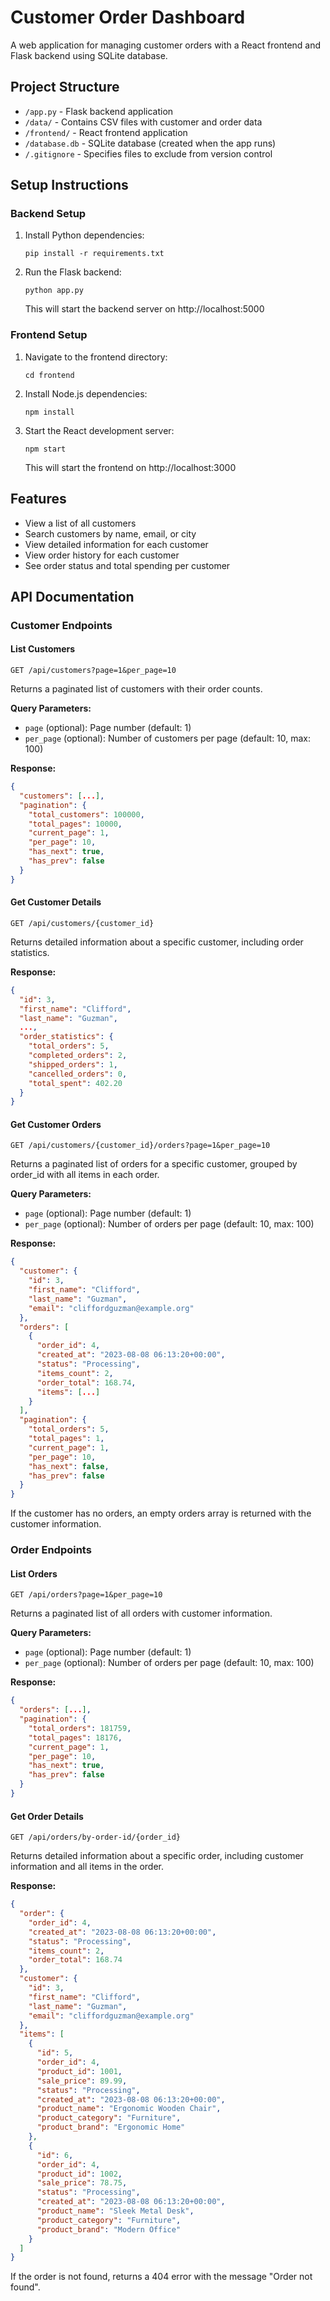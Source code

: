# Customer Order Dashboard

A web application for managing customer orders with a React frontend and Flask backend using SQLite database.

## Project Structure

- `/app.py` - Flask backend application
- `/data/` - Contains CSV files with customer and order data
- `/frontend/` - React frontend application
- `/database.db` - SQLite database (created when the app runs)
- `/.gitignore` - Specifies files to exclude from version control

## Setup Instructions

### Backend Setup

1. Install Python dependencies:
   ```
   pip install -r requirements.txt
   ```

2. Run the Flask backend:
   ```
   python app.py
   ```
   This will start the backend server on http://localhost:5000

### Frontend Setup

1. Navigate to the frontend directory:
   ```
   cd frontend
   ```

2. Install Node.js dependencies:
   ```
   npm install
   ```

3. Start the React development server:
   ```
   npm start
   ```
   This will start the frontend on http://localhost:3000

## Features

- View a list of all customers
- Search customers by name, email, or city
- View detailed information for each customer
- View order history for each customer
- See order status and total spending per customer

## API Documentation

### Customer Endpoints

#### List Customers
```
GET /api/customers?page=1&per_page=10
```
Returns a paginated list of customers with their order counts.

**Query Parameters:**
- `page` (optional): Page number (default: 1)
- `per_page` (optional): Number of customers per page (default: 10, max: 100)

**Response:**
```json
{
  "customers": [...],
  "pagination": {
    "total_customers": 100000,
    "total_pages": 10000,
    "current_page": 1,
    "per_page": 10,
    "has_next": true,
    "has_prev": false
  }
}
```

#### Get Customer Details
```
GET /api/customers/{customer_id}
```
Returns detailed information about a specific customer, including order statistics.

**Response:**
```json
{
  "id": 3,
  "first_name": "Clifford",
  "last_name": "Guzman",
  ...,
  "order_statistics": {
    "total_orders": 5,
    "completed_orders": 2,
    "shipped_orders": 1,
    "cancelled_orders": 0,
    "total_spent": 402.20
  }
}
```

#### Get Customer Orders
```
GET /api/customers/{customer_id}/orders?page=1&per_page=10
```
Returns a paginated list of orders for a specific customer, grouped by order_id with all items in each order.

**Query Parameters:**
- `page` (optional): Page number (default: 1)
- `per_page` (optional): Number of orders per page (default: 10, max: 100)

**Response:**
```json
{
  "customer": {
    "id": 3,
    "first_name": "Clifford",
    "last_name": "Guzman",
    "email": "cliffordguzman@example.org"
  },
  "orders": [
    {
      "order_id": 4,
      "created_at": "2023-08-08 06:13:20+00:00",
      "status": "Processing",
      "items_count": 2,
      "order_total": 168.74,
      "items": [...]
    }
  ],
  "pagination": {
    "total_orders": 5,
    "total_pages": 1,
    "current_page": 1,
    "per_page": 10,
    "has_next": false,
    "has_prev": false
  }
}
```

If the customer has no orders, an empty orders array is returned with the customer information.

### Order Endpoints

#### List Orders
```
GET /api/orders?page=1&per_page=10
```
Returns a paginated list of all orders with customer information.

**Query Parameters:**
- `page` (optional): Page number (default: 1)
- `per_page` (optional): Number of orders per page (default: 10, max: 100)

**Response:**
```json
{
  "orders": [...],
  "pagination": {
    "total_orders": 181759,
    "total_pages": 18176,
    "current_page": 1,
    "per_page": 10,
    "has_next": true,
    "has_prev": false
  }
}
```

#### Get Order Details
```
GET /api/orders/by-order-id/{order_id}
```
Returns detailed information about a specific order, including customer information and all items in the order.

**Response:**
```json
{
  "order": {
    "order_id": 4,
    "created_at": "2023-08-08 06:13:20+00:00",
    "status": "Processing",
    "items_count": 2,
    "order_total": 168.74
  },
  "customer": {
    "id": 3,
    "first_name": "Clifford",
    "last_name": "Guzman",
    "email": "cliffordguzman@example.org"
  },
  "items": [
    {
      "id": 5,
      "order_id": 4,
      "product_id": 1001,
      "sale_price": 89.99,
      "status": "Processing",
      "created_at": "2023-08-08 06:13:20+00:00",
      "product_name": "Ergonomic Wooden Chair",
      "product_category": "Furniture",
      "product_brand": "Ergonomic Home"
    },
    {
      "id": 6,
      "order_id": 4,
      "product_id": 1002,
      "sale_price": 78.75,
      "status": "Processing",
      "created_at": "2023-08-08 06:13:20+00:00",
      "product_name": "Sleek Metal Desk",
      "product_category": "Furniture",
      "product_brand": "Modern Office"
    }
  ]
}
```

If the order is not found, returns a 404 error with the message "Order not found".